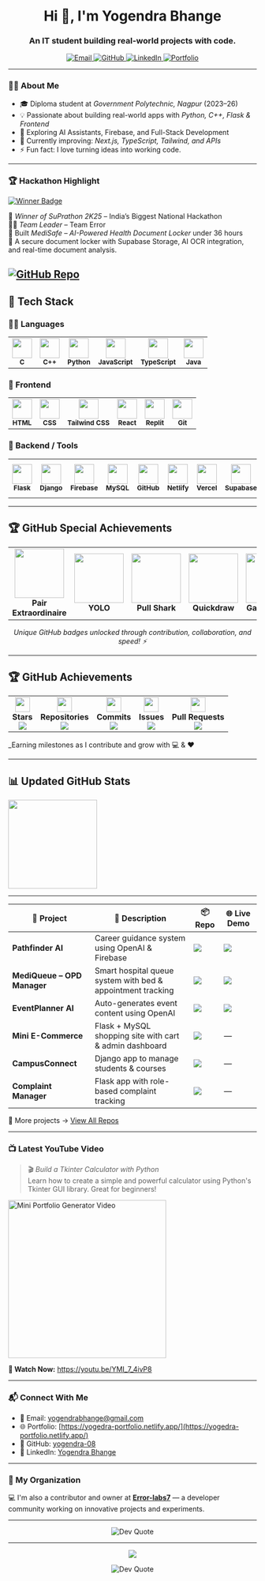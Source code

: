 

<h1 align="center">Hi 👋, I'm Yogendra Bhange</h1>
<h3 align="center">An IT student building real-world projects with code.</h3>

<p align="center">
  <a href="mailto:yogendrabhange@gmail.com" target="_blank">
    <img src="https://img.shields.io/badge/Gmail-D14836?style=for-the-badge&logo=gmail&logoColor=white" alt="Email"/>
  </a>
  <a href="https://github.com/yogendra-08" target="_blank">
    <img src="https://img.shields.io/badge/GitHub-100000?style=for-the-badge&logo=github&logoColor=white" alt="GitHub"/>
  </a>
  <a href="https://www.linkedin.com/in/yogendra-bhange" target="_blank">
    <img src="https://img.shields.io/badge/LinkedIn-0077B5?style=for-the-badge&logo=linkedin&logoColor=white" alt="LinkedIn"/>
  </a>
  <a href="https://yogedra-portfolio.netlify.app/" target="_blank">
    <img src="https://img.shields.io/badge/Portfolio-1e1e1e?style=for-the-badge&logo=firefox&logoColor=white" alt="Portfolio"/>
  </a>
</p>

---

### 👨‍💻 About Me

- 🎓 Diploma student at *Government Polytechnic, Nagpur* (2023–26)  
- 💡 Passionate about building real-world apps with *Python, C++, Flask & Frontend*  
- 🧠 Exploring AI Assistants, Firebase, and Full-Stack Development  
- 🌱 Currently improving: *Next.js, TypeScript, Tailwind, and APIs*  
- ⚡ Fun fact: I love turning ideas into working code.


---
### 🏆 Hackathon Highlight

[![Winner Badge](https://img.shields.io/badge/SuPrathon%202K25-WINNER-blueviolet?style=for-the-badge&logo=hackthebox)](https://github.com/yogendra-27-bhange)

🥇 *Winner of SuPrathon 2K25* – India’s Biggest National Hackathon  
👨‍💻 *Team Leader* – Team Error  
🚀 Built *MediSafe – AI-Powered Health Document Locker* under 36 hours  
🔐 A secure document locker with Supabase Storage, AI OCR integration, and real-time document analysis.


[![GitHub Repo](https://img.shields.io/badge/-GitHub%20Repo-24292F?style=for-the-badge&logo=github)](https://github.com/yogendra-08/medisafe-health-locker)
---


## 💼 Tech Stack


### 👨‍💻 Languages  
<table>
  <tr>
    <td align="center">
      <img src="https://skillicons.dev/icons?i=c" width="40"/><br><sub><b>C</b></sub>
    </td>
    <td align="center">
      <img src="https://skillicons.dev/icons?i=cpp" width="40"/><br><sub><b>C++</b></sub>
    </td>
    <td align="center">
      <img src="https://skillicons.dev/icons?i=python" width="40"/><br><sub><b>Python</b></sub>
    </td>
    <td align="center">
      <img src="https://skillicons.dev/icons?i=js" width="40"/><br><sub><b>JavaScript</b></sub>
    </td>
    <td align="center">
      <img src="https://skillicons.dev/icons?i=ts" width="40"/><br><sub><b>TypeScript</b></sub>
    </td>
    <td align="center">
      <img src="https://skillicons.dev/icons?i=java" width="40"/><br><sub><b>Java</b></sub>
    </td>
  </tr>
</table>




### 🎨 Frontend  
<table>
  <tr>
    <td align="center">
      <img src="https://skillicons.dev/icons?i=html" width="40"/><br><sub><b>HTML</b></sub>
    </td>
    <td align="center">
      <img src="https://skillicons.dev/icons?i=css" width="40"/><br><sub><b>CSS</b></sub>
    </td>
    <td align="center">
      <img src="https://skillicons.dev/icons?i=tailwind" width="40"/><br><sub><b>Tailwind CSS</b></sub>
    </td>
    <td align="center">
      <img src="https://skillicons.dev/icons?i=react" width="40"/><br><sub><b>React</b></sub>
    </td>
    <td align="center">
      <img src="https://skillicons.dev/icons?i=replit" width="40"/><br><sub><b>Replit</b></sub>
    </td>
    <td align="center">
      <img src="https://skillicons.dev/icons?i=git" width="40"/><br><sub><b>Git</b></sub>
    </td>
  </tr>
</table>



### 🔧 Backend / Tools  
<table>
  <tr>
    <td align="center">
      <img src="https://skillicons.dev/icons?i=flask" width="40"/><br><sub><b>Flask</b></sub>
    </td>
    <td align="center">
      <img src="https://skillicons.dev/icons?i=django" width="40"/><br><sub><b>Django</b></sub>
    </td>
    <td align="center">
      <img src="https://skillicons.dev/icons?i=firebase" width="40"/><br><sub><b>Firebase</b></sub>
    </td>
    <td align="center">
      <img src="https://skillicons.dev/icons?i=mysql" width="40"/><br><sub><b>MySQL</b></sub>
    </td>
    <td align="center">
      <img src="https://skillicons.dev/icons?i=github" width="40"/><br><sub><b>GitHub</b></sub>
    </td>
    <td align="center">
      <img src="https://skillicons.dev/icons?i=netlify" width="40"/><br><sub><b>Netlify</b></sub>
    </td>
      <td align="center">
      <img src="https://skillicons.dev/icons?i=vercel" width="40"/><br><sub><b>Vercel</b></sub>
    </td>
    <td align="center">
      <img src="https://skillicons.dev/icons?i=supabase" width="40"/><br><sub><b>Supabase</b></sub>
    </td>
      <td align="center">
      <img src="https://skillicons.dev/icons?i=figma" width="40"/><br><sub><b>Figma</b></sub>
      </td>  
    <td align="center">
      <img src="https://skillicons.dev/icons?i=vscode" width="40"/><br><sub><b>VS Code</b></sub>
    </td>
     </tr>
</table>


---

## 🏆 GitHub Special Achievements

<table align="center"> <tr> <td align="center"> <img src="https://github.githubassets.com/images/modules/profile/achievements/pair-extraordinaire-default.png" width="100" /><br /> <b>Pair Extraordinaire</b> </td> <td align="center"> <img src="https://github.githubassets.com/images/modules/profile/achievements/yolo-default.png" width="100" /><br /> <b>YOLO</b> </td> <td align="center"> <img src="https://github.githubassets.com/images/modules/profile/achievements/pull-shark-default.png" width="100" /><br /> <b>Pull Shark</b> </td> <td align="center"> <img src="https://github.githubassets.com/images/modules/profile/achievements/quickdraw-default.png" width="100" /><br /> <b>Quickdraw</b> </td> <td align="center"> <img src="https://github.githubassets.com/images/modules/profile/achievements/galaxy-brain-default.png" width="100" /><br /> <b>Galaxy Brain</b> </td> </tr> </table> <p align="center"><i>Unique GitHub badges unlocked through contribution, collaboration, and speed! ⚡</i></p>


---


## 🏆 GitHub Achievements


<table>
  <tr>
    <td align="center">
      <img src="https://img.icons8.com/emoji/48/000000/star-emoji.png" width="30"/><br/>
      <b>Stars</b><br/>
      <img src="https://img.shields.io/badge/41-FFD700?style=for-the-badge&label=Stars&logo=github&logoColor=black"/>
    </td>
    <td align="center">
      <img src="https://img.icons8.com/color/48/source-code.png" width="30"/><br/>
      <b>Repositories</b><br/>
      <img src="https://img.shields.io/badge/24-1E90FF?style=for-the-badge&label=Repos&logo=github"/>
    </td>
    <td align="center">
      <img src="https://img.icons8.com/color/48/git.png" width="30"/><br/>
      <b>Commits</b><br/>
      <img src="https://img.shields.io/badge/66-AA00FF?style=for-the-badge&label=Commits&logo=git"/>
    </td>
    <td align="center">
      <img src="https://img.icons8.com/color/48/bug.png" width="30"/><br/>
      <b>Issues</b><br/>
      <img src="https://img.shields.io/badge/1-E94B3C?style=for-the-badge&label=Issues&logo=github"/>
    </td>
    <td align="center">
      <img src="https://img.icons8.com/color/48/merge-git.png" width="30"/><br/>
      <b>Pull Requests</b><br/>
      <img src="https://img.shields.io/badge/1-FFA500?style=for-the-badge&label=PRs&logo=github"/>
    </td>
  </tr>
</table>

_Earning milestones as I contribute and grow with 💻 & ❤️

---


## 📊 Updated GitHub Stats

<p align="left">
  <img src="https://github-readme-streak-stats.herokuapp.com/?user=yogendra-08&theme=tokyonight" height="180"/>
</p>

---


<table>
  <thead>
    <tr>
      <th>🚀 Project</th>
      <th>📝 Description</th>
      <th>📦 Repo</th>
      <th>🌐 Live Demo</th>
    </tr>
  </thead>
  <tbody>
    <tr>
      <td><b>Pathfinder AI</b></td>
      <td>Career guidance system using OpenAI & Firebase</td>
      <td><a href="https://github.com/yogendra-08/Pathfinder-AI-sih1781">
        <img src="https://img.shields.io/badge/GitHub-Repo-blue?style=for-the-badge&logo=github" /></a></td>
      <td><a href="https://pathfinder-aiyy.netlify.app/">
        <img src="https://img.shields.io/badge/View-Demo-brightgreen?style=for-the-badge&logo=netlify" /></a></td>
    </tr>
    <tr>
      <td><b>MediQueue – OPD Manager</b></td>
      <td>Smart hospital queue system with bed & appointment tracking</td>
      <td><a href="https://github.com/yogendra-08/mediqueue-sih1620-opd-management">
        <img src="https://img.shields.io/badge/GitHub-Repo-blue?style=for-the-badge&logo=github" /></a></td>
      <td><a href="https://mediqueue-yy.netlify.app/">
        <img src="https://img.shields.io/badge/View-Demo-brightgreen?style=for-the-badge&logo=netlify" /></a></td>
    </tr>
    <tr>
      <td><b>EventPlanner AI</b></td>
      <td>Auto-generates event content using OpenAI</td>
      <td><a href="https://github.com/yogendra-08/eventplanner">
        <img src="https://img.shields.io/badge/GitHub-Repo-blue?style=for-the-badge&logo=github" /></a></td>
      <td><a href="https://eventplanner-yy.netlify.app/">
        <img src="https://img.shields.io/badge/View-Demo-brightgreen?style=for-the-badge&logo=netlify" /></a></td>
    </tr>
    <tr>
      <td><b>Mini E-Commerce</b></td>
      <td>Flask + MySQL shopping site with cart & admin dashboard</td>
      <td><a href="https://github.com/yogendra-08/mini-ecommerce">
        <img src="https://img.shields.io/badge/GitHub-Repo-blue?style=for-the-badge&logo=github" /></a></td>
      <td>—</td>
    </tr>
    <tr>
      <td><b>CampusConnect</b></td>
      <td>Django app to manage students & courses</td>
      <td><a href="https://github.com/yogendra-08/campusconnect">
        <img src="https://img.shields.io/badge/GitHub-Repo-blue?style=for-the-badge&logo=github" /></a></td>
      <td>—</td>
    </tr>
    <tr>
      <td><b>Complaint Manager</b></td>
      <td>Flask app with role-based complaint tracking</td>
      <td><a href="https://github.com/yogendra-08/complaint-management-system">
        <img src="https://img.shields.io/badge/GitHub-Repo-blue?style=for-the-badge&logo=github" /></a></td>
      <td>—</td>
    </tr>
  </tbody>
</table>

📂 More projects → [View All Repos](https://github.com/yogendra-08?tab=repositories)


---



### 📺 Latest YouTube Video

> 🎬 *Build a Tkinter Calculator with Python*  
> Learn how to create a simple and powerful calculator using Python's Tkinter GUI library. Great for beginners!


<p align="left"> <a href="https://youtu.be/YMI_7_4ivP8" target="_blank"> <img src="https://img.youtube.com/vi/YMI_7_4ivP8/mqdefault.jpg" alt="Mini Portfolio Generator Video" width="320" /> </a> </p> <p align="left"><b>🔗 Watch Now:</b> <a href="https://youtu.be/YMI_7_4ivP8">https://youtu.be/YMI_7_4ivP8</a></p>

---

### 📬 Connect With Me

- 📧 Email: [yogendrabhange@gmail.com](mailto:yogendrabhange@gmail.com)  
- 🌐 Portfolio: [https://yogedra-portfolio.netlify.app/](https://yogedra-portfolio.netlify.app/)  
- 🔗 GitHub: [yogendra-08](https://github.com/yogendra-08)  
- 💼 LinkedIn: [Yogendra Bhange](https://www.linkedin.com/in/yogendra-bhange)

---


### 🏢 My Organization

💻 I'm also a contributor and owner at **[Error-labs7](https://github.com/Error-labs7)** — a developer community working on innovative projects and experiments.

---

<p align="center">
  <img src="https://quotes-github-readme.vercel.app/api?type=horizontal&theme=tokyonight" alt="Dev Quote"/>
</p>

--- 



<p align="center">
  <img src="https://capsule-render.vercel.app/api?type=waving&color=gradient&height=120&section=footer"/>
</p>  

 
<p align="center">
  <img src="https://quotes-github-readme.vercel.app/api?type=horizontal&theme=tokyonight" alt="Dev Quote"/>
</p>


